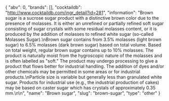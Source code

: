 {
    "abv": 0,
    "brands": [],
    "cocktaildb": "http://www.cocktaildb.com/ingr_detail?id=281",
    "information": "Brown sugar is a sucrose sugar product with a distinctive brown color due to the presence of molasses. It is either an unrefined or partially refined soft sugar consisting of sugar crystals with some residual molasses content, or it is produced by the addition of molasses to refined white sugar (so-called Molasses Sugar).\nBrown sugar contains from 3.5% molasses (light brown sugar) to 6.5% molasses (dark brown sugar) based on total volume. Based on total weight, regular brown sugar contains up to 10% molasses. The product is naturally moist from the hygroscopic nature of the molasses and is often labelled as \"soft.\" The product may undergo processing to give a product that flows better for industrial handling. The addition of dyes and/or other chemicals may be permitted in some areas or for industrial products.\nParticle size is variable but generally less than granulated white sugar. Products for industrial use (e.g., the industrial production of cakes) may be based on caster sugar which has crystals of approximately 0.35 mm.\n\n",
    "name": "Brown sugar",
    "slug": "brown-sugar",
    "type": "other"
}
